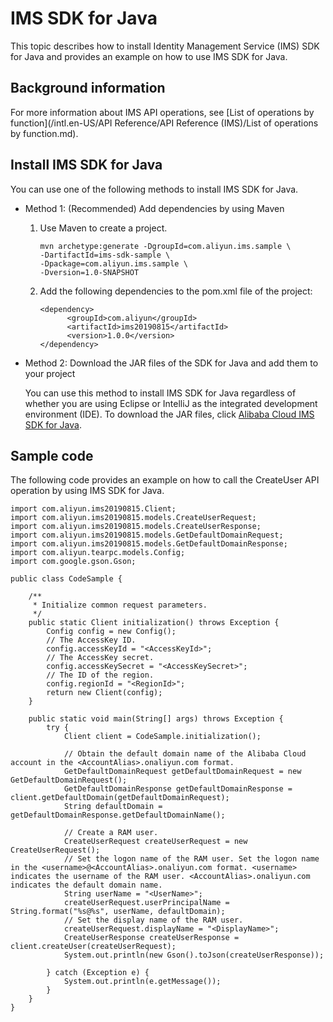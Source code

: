 # IMS SDK for Java

This topic describes how to install Identity Management Service \(IMS\) SDK for Java and provides an example on how to use IMS SDK for Java.

## Background information

For more information about IMS API operations, see [List of operations by function](/intl.en-US/API Reference/API Reference (IMS)/List of operations by function.md).

## Install IMS SDK for Java

You can use one of the following methods to install IMS SDK for Java.

-   Method 1: \(Recommended\) Add dependencies by using Maven
    1.  Use Maven to create a project.

        ```
        mvn archetype:generate -DgroupId=com.aliyun.ims.sample \
        -DartifactId=ims-sdk-sample \
        -Dpackage=com.aliyun.ims.sample \
        -Dversion=1.0-SNAPSHOT
        ```

    2.  Add the following dependencies to the pom.xml file of the project:

        ```
        <dependency>
              <groupId>com.aliyun</groupId>
              <artifactId>ims20190815</artifactId>
              <version>1.0.0</version>
        </dependency>
        ```

-   Method 2: Download the JAR files of the SDK for Java and add them to your project

    You can use this method to install IMS SDK for Java regardless of whether you are using Eclipse or IntelliJ as the integrated development environment \(IDE\). To download the JAR files, click [Alibaba Cloud IMS SDK for Java](https://mvnrepository.com/artifact/com.aliyun/ims20190815).


## Sample code

The following code provides an example on how to call the CreateUser API operation by using IMS SDK for Java.

```
import com.aliyun.ims20190815.Client;
import com.aliyun.ims20190815.models.CreateUserRequest;
import com.aliyun.ims20190815.models.CreateUserResponse;
import com.aliyun.ims20190815.models.GetDefaultDomainRequest;
import com.aliyun.ims20190815.models.GetDefaultDomainResponse;
import com.aliyun.tearpc.models.Config;
import com.google.gson.Gson;

public class CodeSample {

    /**
     * Initialize common request parameters.
     */
    public static Client initialization() throws Exception {
        Config config = new Config();
        // The AccessKey ID.
        config.accessKeyId = "<AccessKeyId>";
        // The AccessKey secret.
        config.accessKeySecret = "<AccessKeySecret>";
        // The ID of the region.
        config.regionId = "<RegionId>";
        return new Client(config);
    }

    public static void main(String[] args) throws Exception {
        try {
            Client client = CodeSample.initialization();

            // Obtain the default domain name of the Alibaba Cloud account in the <AccountAlias>.onaliyun.com format.
            GetDefaultDomainRequest getDefaultDomainRequest = new GetDefaultDomainRequest();
            GetDefaultDomainResponse getDefaultDomainResponse = client.getDefaultDomain(getDefaultDomainRequest);
            String defaultDomain = getDefaultDomainResponse.getDefaultDomainName();

            // Create a RAM user.
            CreateUserRequest createUserRequest = new CreateUserRequest();
            // Set the logon name of the RAM user. Set the logon name in the <username>@<AccountAlias>.onaliyun.com format. <username> indicates the username of the RAM user. <AccountAlias>.onaliyun.com indicates the default domain name.
            String userName = "<UserName>";
            createUserRequest.userPrincipalName = String.format("%s@%s", userName, defaultDomain);
            // Set the display name of the RAM user.
            createUserRequest.displayName = "<DisplayName>";
            CreateUserResponse createUserResponse = client.createUser(createUserRequest);
            System.out.println(new Gson().toJson(createUserResponse));

        } catch (Exception e) {
            System.out.println(e.getMessage());
        }
    }
}
```

